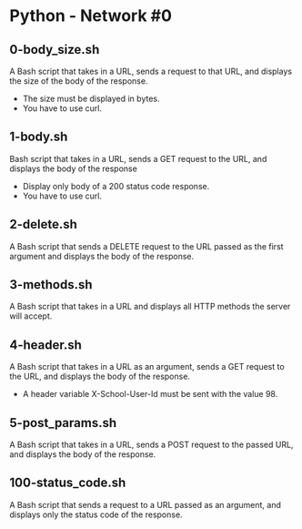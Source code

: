 # Python - Network #0
## 0-body_size.sh
A Bash script that takes in a URL, sends a request to that URL, and displays the size of the body of the response.
* The size must be displayed in bytes.
* You have to use curl.
## 1-body.sh
Bash script that takes in a URL, sends a GET request to the URL, and displays the body of the response
* Display only body of a 200 status code response.
* You have to use curl.
## 2-delete.sh
A Bash script that sends a DELETE request to the URL passed as the first argument and displays the body of the response.
## 3-methods.sh
A Bash script that takes in a URL and displays all HTTP methods the server will accept.
## 4-header.sh
A Bash script that takes in a URL as an argument, sends a GET request to the URL, and displays the body of the response.
* A header variable X-School-User-Id must be sent with the value 98.
## 5-post_params.sh
A Bash script that takes in a URL, sends a POST request to the passed URL, and displays the body of the response.
## 100-status_code.sh
A Bash script that sends a request to a URL passed as an argument, and displays only the status code of the response.
